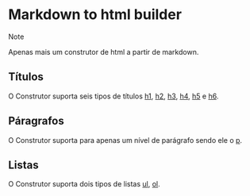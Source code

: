 # Markdown to html builder

>[!NOTE]
>Apenas mais um construtor de html a partir de markdown.

## Títulos
O Construtor suporta seis tipos de títulos 
[h1](/h1/README.md),
[h2](/h2/README.md),
[h3](/h3/README.md),
[h4](/h4/README.md),
[h5](/h5/README.md) e 
[h6](/h6/README.md).

## Páragrafos
O Construtor suporta para apenas um nível de parágrafo sendo ele o 
[p](/p).

## Listas
O Construtor suporta dois tipos de listas 
[ul](/ul/README.md),
[ol](/ol/README.md).
